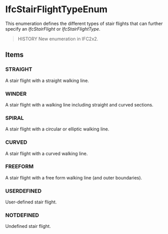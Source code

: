 # IfcStairFlightTypeEnum

This enumeration defines the different types of stair flights that can further specify an _IfcStairFlight_ or _IfcStairFlightType_.<!-- end of definition -->

> HISTORY  New enumeration in IFC2x2.

## Items

### STRAIGHT
A stair flight with a straight walking line.

### WINDER
A stair flight with a walking line including straight and curved sections.

### SPIRAL
A stair flight with a circular or elliptic walking line.

### CURVED
A stair flight with a curved walking line.

### FREEFORM
A stair flight with a free form walking line (and outer boundaries).

### USERDEFINED
User-defined stair flight.

### NOTDEFINED
Undefined stair flight.
